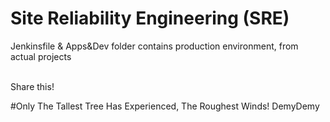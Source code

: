 # Site Reliability Engineering (SRE) <br>
Jenkinsfile & Apps&Dev folder contains production environment, from actual projects<br>
  <br>

Share this!

#Only The Tallest Tree Has Experienced, The Roughest Winds! DemyDemy

